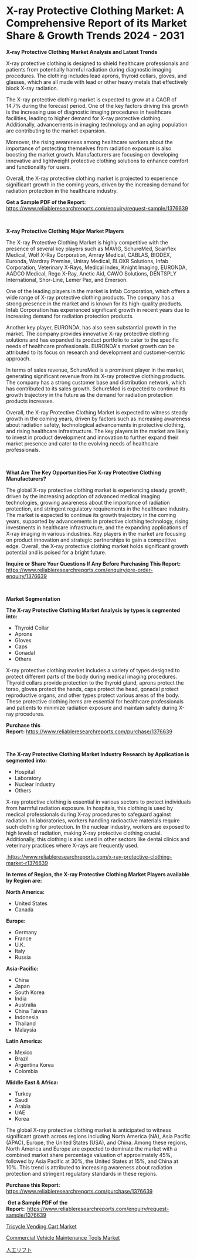 <p><h1>X-ray Protective Clothing Market: A Comprehensive Report of its Market Share & Growth Trends 2024 - 2031</h1></p><p><strong>X-ray Protective Clothing Market Analysis and Latest Trends</strong></p>
<p><p>X-ray protective clothing is designed to shield healthcare professionals and patients from potentially harmful radiation during diagnostic imaging procedures. The clothing includes lead aprons, thyroid collars, gloves, and glasses, which are all made with lead or other heavy metals that effectively block X-ray radiation.</p><p>The X-ray protective clothing market is expected to grow at a CAGR of 14.7% during the forecast period. One of the key factors driving this growth is the increasing use of diagnostic imaging procedures in healthcare facilities, leading to higher demand for X-ray protective clothing. Additionally, advancements in imaging technology and an aging population are contributing to the market expansion.</p><p>Moreover, the rising awareness among healthcare workers about the importance of protecting themselves from radiation exposure is also boosting the market growth. Manufacturers are focusing on developing innovative and lightweight protective clothing solutions to enhance comfort and functionality for users.</p><p>Overall, the X-ray protective clothing market is projected to experience significant growth in the coming years, driven by the increasing demand for radiation protection in the healthcare industry.</p></p>
<p><strong>Get a Sample PDF of the Report:&nbsp;</strong> <a href="https://www.reliableresearchreports.com/enquiry/request-sample/1376639">https://www.reliableresearchreports.com/enquiry/request-sample/1376639</a></p>
<p>&nbsp;</p>
<p><strong>X-ray Protective Clothing Major Market Players</strong></p>
<p><p>The X-ray Protective Clothing Market is highly competitive with the presence of several key players such as MAVIG, SchureMed, Scanflex Medical, Wolf X-Ray Corporation, Amray Medical, CABLAS, BIODEX, Euronda, Wardray Premise, Uniray Medical, BLOXR Solutions, Infab Corporation, Veterinary X-Rays, Medical Index, Knight Imaging, EURONDA, AADCO Medical, Rego X-Ray, Anetic Aid, CAWO Solutions, DENTSPLY International, Shor-Line, Lemer Pax, and Emerson. </p><p>One of the leading players in the market is Infab Corporation, which offers a wide range of X-ray protective clothing products. The company has a strong presence in the market and is known for its high-quality products. Infab Corporation has experienced significant growth in recent years due to increasing demand for radiation protection products.</p><p>Another key player, EURONDA, has also seen substantial growth in the market. The company provides innovative X-ray protective clothing solutions and has expanded its product portfolio to cater to the specific needs of healthcare professionals. EURONDA's market growth can be attributed to its focus on research and development and customer-centric approach.</p><p>In terms of sales revenue, SchureMed is a prominent player in the market, generating significant revenue from its X-ray protective clothing products. The company has a strong customer base and distribution network, which has contributed to its sales growth. SchureMed is expected to continue its growth trajectory in the future as the demand for radiation protection products increases.</p><p>Overall, the X-ray Protective Clothing Market is expected to witness steady growth in the coming years, driven by factors such as increasing awareness about radiation safety, technological advancements in protective clothing, and rising healthcare infrastructure. The key players in the market are likely to invest in product development and innovation to further expand their market presence and cater to the evolving needs of healthcare professionals.</p></p>
<p>&nbsp;</p>
<p><strong>What Are The Key Opportunities For X-ray Protective Clothing Manufacturers?</strong></p>
<p><p>The global X-ray protective clothing market is experiencing steady growth, driven by the increasing adoption of advanced medical imaging technologies, growing awareness about the importance of radiation protection, and stringent regulatory requirements in the healthcare industry. The market is expected to continue its growth trajectory in the coming years, supported by advancements in protective clothing technology, rising investments in healthcare infrastructure, and the expanding applications of X-ray imaging in various industries. Key players in the market are focusing on product innovation and strategic partnerships to gain a competitive edge. Overall, the X-ray protective clothing market holds significant growth potential and is poised for a bright future.</p></p>
<p><strong>Inquire or Share Your Questions If Any Before Purchasing This Report:</strong> <a href="https://www.reliableresearchreports.com/enquiry/pre-order-enquiry/1376639">https://www.reliableresearchreports.com/enquiry/pre-order-enquiry/1376639</a></p>
<p>&nbsp;</p>
<p><strong>Market Segmentation</strong></p>
<p><strong>The X-ray Protective Clothing Market Analysis by types is segmented into:</strong></p>
<p><ul><li>Thyroid Collar</li><li>Aprons</li><li>Gloves</li><li>Caps</li><li>Gonadal</li><li>Others</li></ul></p>
<p><p>X-ray protective clothing market includes a variety of types designed to protect different parts of the body during medical imaging procedures. Thyroid collars provide protection to the thyroid gland, aprons protect the torso, gloves protect the hands, caps protect the head, gonadal protect reproductive organs, and other types protect various areas of the body. These protective clothing items are essential for healthcare professionals and patients to minimize radiation exposure and maintain safety during X-ray procedures.</p></p>
<p><strong>Purchase this Report:&nbsp;</strong><a href="https://www.reliableresearchreports.com/purchase/1376639">https://www.reliableresearchreports.com/purchase/1376639</a></p>
<p>&nbsp;</p>
<p><strong>The X-ray Protective Clothing Market Industry Research by Application is segmented into:</strong></p>
<p><ul><li>Hospital</li><li>Laboratory</li><li>Nuclear Industry</li><li>Others</li></ul></p>
<p><p>X-ray protective clothing is essential in various sectors to protect individuals from harmful radiation exposure. In hospitals, this clothing is used by medical professionals during X-ray procedures to safeguard against radiation. In laboratories, workers handling radioactive materials require such clothing for protection. In the nuclear industry, workers are exposed to high levels of radiation, making X-ray protective clothing crucial. Additionally, this clothing is also used in other sectors like dental clinics and veterinary practices where X-rays are frequently used.</p></p>
<p><a href="https://www.reliableresearchreports.com/x-ray-protective-clothing-market-r1376639">&nbsp;https://www.reliableresearchreports.com/x-ray-protective-clothing-market-r1376639</a></p>
<p><strong>In terms of Region, the X-ray Protective Clothing Market Players available by Region are:</strong></p>
<p>
    <p> <strong> North America: </strong>
        <ul>
            <li>United States</li>
            <li>Canada</li>
        </ul>
        </p> 
    <p> <strong> Europe: </strong>
        <ul>
            <li>Germany</li>
            <li>France</li>
            <li>U.K.</li>
            <li>Italy</li>
            <li>Russia</li>
        </ul>
        </p> 
    <p> <strong> Asia-Pacific: </strong>
        <ul>
            <li>China</li>
            <li>Japan</li>
            <li>South Korea</li>
            <li>India</li>
            <li>Australia</li>
            <li>China Taiwan</li>
            <li>Indonesia</li>
            <li>Thailand</li>
            <li>Malaysia</li>
        </ul>
        </p> 
    <p> <strong> Latin America: </strong>
        <ul>
            <li>Mexico</li>
            <li>Brazil</li>
            <li>Argentina Korea</li>
            <li>Colombia</li>
        </ul>
        </p> 
    <p> <strong> Middle East & Africa: </strong>
        <ul>
            <li>Turkey</li>
            <li>Saudi</li>
            <li>Arabia</li>
            <li>UAE</li>
            <li>Korea</li>
        </ul>
    </p>
    </p>
<p><p>The global X-ray protective clothing market is anticipated to witness significant growth across regions including North America (NA), Asia Pacific (APAC), Europe, the United States (USA), and China. Among these regions, North America and Europe are expected to dominate the market with a combined market share percentage valuation of approximately 45%, followed by Asia Pacific at 30%, the United States at 15%, and China at 10%. This trend is attributed to increasing awareness about radiation protection and stringent regulatory standards in these regions.</p></p>
<p><strong>Purchase this Report: </strong><a href="https://www.reliableresearchreports.com/purchase/1376639">https://www.reliableresearchreports.com/purchase/1376639</a></p>
<p>&nbsp;<strong>Get a Sample PDF of the Report:&nbsp;&nbsp;</strong><a href="https://www.reliableresearchreports.com/enquiry/request-sample/1376639">https://www.reliableresearchreports.com/enquiry/request-sample/1376639</a></p>
<p><strong></strong></p>
<p><p><a href="https://github.com/LiamDavis60/Market-Research-Report-List-2/blob/main/tricycle-vending-cart-market.md">Tricycle Vending Cart Market</a></p><p><a href="https://medium.com/@joshavis90/commercial-vehicle-maintenance-tools-market-trends-and-analysis-opportunities-and-challenges-for-c3add16e091f">Commercial Vehicle Maintenance Tools Market</a></p><p><a href="https://github.com/zjkmgcs938405/Market-Research-Report-List-3/blob/main/7956431185814.md">人工リフト</a></p></p>